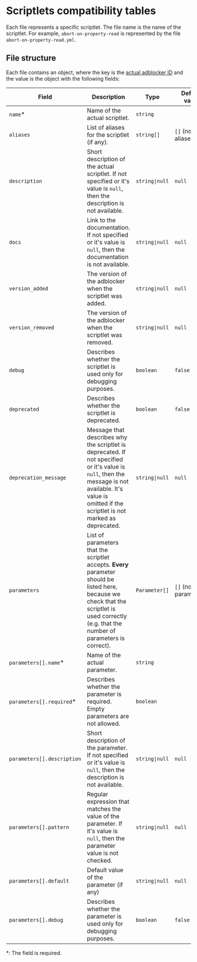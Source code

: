 # Scriptlets compatibility tables

Each file represents a specific scriptlet. The file name is the name of the scriptlet. For example,
`abort-on-property-read` is represented by the file `abort-on-property-read.yml`.

## File structure

Each file contains an object, where the key is the
[actual adblocker ID](../README.md#supported-adblockers-and-platforms)
and the value is the object with the following fields:

<!-- markdownlint-disable MD013 -->
| Field | Description | Type | Default value |
| --- | --- | --- | --- |
| `name`\* | Name of the actual scriptlet. | `string` | |
| `aliases` | List of aliases for the scriptlet (if any). | `string[]` | `[]` (no aliases) |
| `description` | Short description of the actual scriptlet. If not specified or it's value is `null`, then the description is not available. | `string\|null` | `null` |
| `docs` | Link to the documentation. If not specified or it's value is `null`, then the documentation is not available. | `string\|null` | `null` |
| `version_added` | The version of the adblocker when the scriptlet was added. | `string\|null` | `null` |
| `version_removed` | The version of the adblocker when the scriptlet was removed. | `string\|null` | `null` |
| `debug` | Describes whether the scriptlet is used only for debugging purposes. | `boolean` | `false` |
| `deprecated` | Describes whether the scriptlet is deprecated. | `boolean` | `false` |
| `deprecation_message` | Message that describes why the scriptlet is deprecated. If not specified or it's value is `null`, then the message is not available. It's value is omitted if the scriptlet is not marked as deprecated. | `string\|null` | `null` |
| `parameters` | List of parameters that the scriptlet accepts. **Every** parameter should be listed here, because we check that the scriptlet is used correctly (e.g. that the number of parameters is correct). | `Parameter[]` | `[]` (no parameters) |
| `parameters[].name`\* | Name of the actual parameter. | `string` | |
| `parameters[].required`\* | Describes whether the parameter is required. Empty parameters are not allowed. | `boolean` | |
| `parameters[].description` | Short description of the parameter. If not specified or it's value is `null`, then the description is not available. | `string\|null` | `null` |
| `parameters[].pattern` | Regular expression that matches the value of the parameter. If it's value is `null`, then the parameter value is not checked. | `string\|null` | `null` |
| `parameters[].default` | Default value of the parameter (if any) | `string\|null` | `null` |
| `parameters[].debug` | Describes whether the parameter is used only for debugging purposes. | `boolean` | `false` |
<!-- markdownlint-enable MD013 -->

\*: The field is required.
